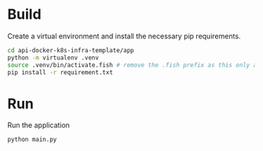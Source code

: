 # Build 

Create a virtual environment and install the necessary pip requirements. 

```bash
cd api-docker-k8s-infra-template/app
python -m virtualenv .venv
source .venv/bin/activate.fish # remove the .fish prefix as this only applies to fish shell.
pip install -r requirement.txt 
```

# Run

Run the application

```bash
python main.py
```